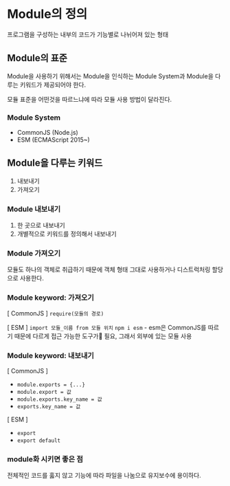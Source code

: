 # Module의 정의
프로그램을 구성하는 내부의 코드가 기능별로 나뉘어져 있는 형태

## Module의 표준
Module을 사용하기 위해서는 Module을 인식하는 Module System과 Module을 다루는 키워드가 제공되어야 한다.

모듈 표준을 어떤것을 따르느냐에 따라 모듈 사용 방법이 달라진다.

### Module System
- CommonJS (Node.js)
- ESM (ECMAScript 2015~)

## Module을 다루는 키워드
1. 내보내기
2. 가져오기

### Module 내보내기
1. 한 곳으로 내보내기
2. 개별적으로 키워드를 정의해서 내보내기

### Module 가져오기
모듈도 하나의 객체로 취급하기 때문에 객체 형태 그대로 사용하거나 디스트럭처링 할당으로 사용한다.

### Module keyword: 가져오기
[ CommonJS ]
`require(모듈의 경로)` 

[ ESM ]
`import 모듈_이름 from 모듈 위치`
`npm i esm` - esm은 CommonJS를 따르기 때문에 다르게 접근 가능한 도구가 필요, 그래서 외부에 있는 모듈 사용

### Module keyword: 내보내기
[ CommonJS ]
- `module.exports = {...}`
- `module.export = 값`
- `module.exports.key_name = 값`
- `exports.key_name = 값`

[ ESM ]
- `export`
- `export default`

### module화 시키면 좋은 점
전체적인 코드를 훓지 않고 기능에 따라 파일을 나눔으로 유지보수에 용이하다.

